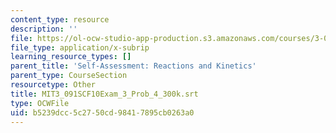 ```yaml
---
content_type: resource
description: ''
file: https://ol-ocw-studio-app-production.s3.amazonaws.com/courses/3-091sc-introduction-to-solid-state-chemistry-fall-2010/b5239dcc5c2750cd98417895cb0263a0_MIT3_091SCF10Exam_3_Prob_4_300k.vtt
file_type: application/x-subrip
learning_resource_types: []
parent_title: 'Self-Assessment: Reactions and Kinetics'
parent_type: CourseSection
resourcetype: Other
title: MIT3_091SCF10Exam_3_Prob_4_300k.srt
type: OCWFile
uid: b5239dcc-5c27-50cd-9841-7895cb0263a0
---
```

